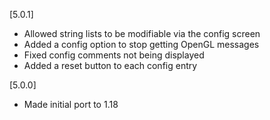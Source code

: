 [5.0.1]
- Allowed string lists to be modifiable via the config screen
- Added a config option to stop getting OpenGL messages
- Fixed config comments not being displayed
- Added a reset button to each config entry

[5.0.0]
- Made initial port to 1.18